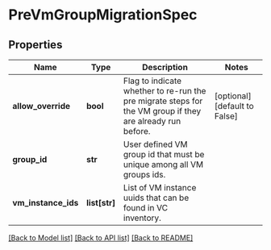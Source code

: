 # PreVmGroupMigrationSpec

## Properties
Name | Type | Description | Notes
------------ | ------------- | ------------- | -------------
**allow_override** | **bool** | Flag to indicate whether to re-run the pre migrate steps for the VM group if they are already run before. | [optional] [default to False]
**group_id** | **str** | User defined VM group id that must be unique among all VM groups ids. | 
**vm_instance_ids** | **list[str]** | List of VM instance uuids that can be found in VC inventory. | 

[[Back to Model list]](../README.md#documentation-for-models) [[Back to API list]](../README.md#documentation-for-api-endpoints) [[Back to README]](../README.md)

